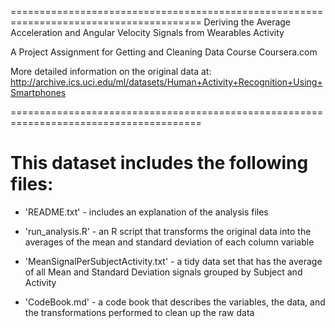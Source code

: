 =======================================================================================
Deriving the Average Acceleration and Angular Velocity Signals from Wearables Activity

A Project Assignment
for Getting and Cleaning Data Course 
Coursera.com

More detailed information on the original data at: 
http://archive.ics.uci.edu/ml/datasets/Human+Activity+Recognition+Using+Smartphones 

=======================================================================================

This dataset includes the following files:
=========================================
- 'README.txt' - includes an explanation of the analysis files

- 'run_analysis.R' - an R script that transforms the original data into the averages 
                     of the mean and standard deviation of each column variable
                     
- 'MeanSignalPerSubjectActivity.txt' - a tidy data set that has the average 
                     of all Mean and Standard Deviation signals grouped by Subject and Activity
                     
- 'CodeBook.md' - a code book that describes the variables, the data, 
                  and the transformations performed to clean up the raw data
